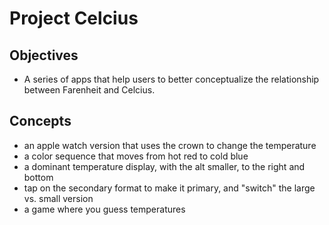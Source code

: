 # Project Celcius

## Objectives

- A series of apps that help users to better conceptualize the relationship between Farenheit and Celcius.

## Concepts

- an apple watch version that uses the crown to change the temperature
- a color sequence that moves from hot red to cold blue
- a dominant temperature display, with the alt smaller, to the right and bottom
- tap on the secondary format to make it primary, and "switch" the large vs. small version
- a game where you guess temperatures

